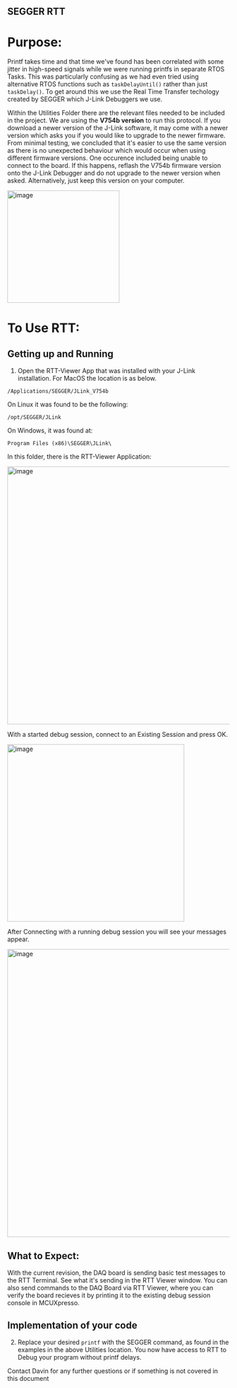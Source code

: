 ## SEGGER RTT

# Purpose:
Printf takes time and that time we've found has been correlated with some jitter in high-speed signals while we were running printfs in separate RTOS Tasks. This was particularly confusing as we had even tried using alternative RTOS functions such as `taskDelayUntil()` rather than just `taskDelay()`. To get around this we use the Real Time Transfer techology created by SEGGER which J-Link Debuggers we use.


Within the Utilities Folder there are the relevant files needed to be included in the project. We are using the **V754b version** to run this protocol. If you download a newer version of the J-Link software, it may come with a newer version which asks you if you would like to upgrade to the newer firmware. From minimal testing, we concluded that it's easier to use the same version as there is no unexpected behaviour which would occur when using different firmware versions. One occurence included being unable to connect to the board. If this happens, reflash the V754b firmware version onto the J-Link Debugger and do not upgrade to the newer version when asked. Alternatively, just keep this version on your computer.

<img width="254" alt="image" src="https://user-images.githubusercontent.com/24193569/158081376-431b5f91-21ee-4337-9924-9519860ed882.png">

# To Use RTT:

## Getting up and Running
1. Open the RTT-Viewer App that was installed with your J-Link installation. For MacOS the location is as below.

```
/Applications/SEGGER/JLink_V754b
```

On Linux it was found to be the following: 

```
/opt/SEGGER/JLink
```

On Windows, it was found at:

```
Program Files (x86)\SEGGER\JLink\
```

In this folder, there is the RTT-Viewer Application:

<img width="583" alt="image" src="https://user-images.githubusercontent.com/24193569/158081685-f96fc07c-da76-4df1-b647-d31775615361.png">

With a started debug session, connect to an Existing Session and press OK.

<img width="401" alt="image" src="https://user-images.githubusercontent.com/24193569/158081714-de028d23-78bb-404d-8329-918c82f23703.png">

After Connecting with a running debug session you will see your messages appear.

<img width="651" alt="image" src="https://user-images.githubusercontent.com/24193569/158081726-6f9d5378-8b61-4cdb-94be-fe41ae85d5ec.png">


## What to Expect:
With the current revision, the DAQ board is sending basic test messages to the RTT Terminal. See what it's sending in the RTT Viewer window. You can also send commands to the DAQ Board via RTT Viewer, where you can verify the board recieves it by printing it to the existing debug session console in MCUXpresso.

## Implementation of your code
2. Replace your desired `printf` with the SEGGER command, as found in the examples in the above Utilities location. You now have access to RTT to Debug your program without printf delays.


Contact Davin for any further questions or if something is not covered in this document
